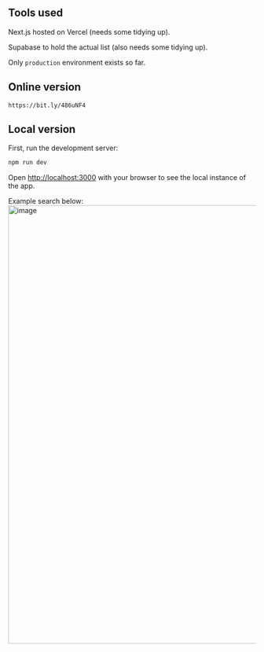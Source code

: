 ## Tools used
Next.js hosted on Vercel (needs some tidying up).

Supabase to hold the actual list (also needs some tidying up).

Only ```production``` environment exists so far.

## Online version
```https://bit.ly/486uNF4```
## Local version
First, run the development server:

```bash
npm run dev
```
Open [http://localhost:3000](http://localhost:3000) with your browser to see the local instance of the app.

Example search below:
<img width="1063" height="892" alt="image" src="https://github.com/user-attachments/assets/60a55df5-cf09-4086-8e08-ac44582fb0e8" />


